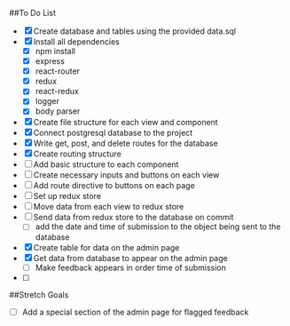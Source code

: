 ##To Do List
- [X] Create database and tables using the provided data.sql
- [X] Install all dependencies
    - [X] npm install
    - [X] express
    - [X] react-router
    - [X] redux
    - [X] react-redux
    - [X] logger
    - [X] body parser
- [X] Create file structure for each view and component
- [X] Connect postgresql database to the project
- [X] Write get, post, and delete routes for the database
- [X] Create routing structure
- [ ] Add basic structure to each component
- [ ] Create necessary inputs and buttons on each view
- [ ] Add route directive to buttons on each page
- [ ] Set up redux store
- [ ] Move data from each view to redux store
- [ ] Send data from redux store to the database on commit
    - [ ] add the date and time of submission to the object being sent to the database
- [X] Create table for data on the admin page
- [X] Get data from database to appear on the admin page
    - [ ] Make feedback appears in order time of submission
- [ ] 


##Stretch Goals
- [ ] Add a special section of the admin page for flagged feedback